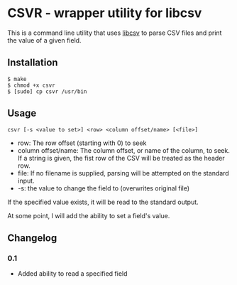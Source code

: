 # CSVR - wrapper utility for libcsv
This is a command line utility that uses [libcsv](http://sourceforge.net/projects/libcsv/) to parse CSV files and print the value of a given field. 

## Installation

    $ make
    $ chmod +x csvr
    $ [sudo] cp csvr /usr/bin

## Usage

    csvr [-s <value to set>] <row> <column offset/name> [<file>] 

* row: The row offset (starting with 0) to seek
* column offset/name: The column offset, or name of the column, to seek. If a string is given, the fist row of the CSV will be treated as the header row. 
* file: If no filename is supplied, parsing will be attempted on the standard input.
* -s: the value to change the field to (overwrites original file)

If the specified value exists, it will be read to the standard output.

At some point, I will add the ability to set a field's value.

## Changelog
### 0.1
* Added ability to read a specified field
